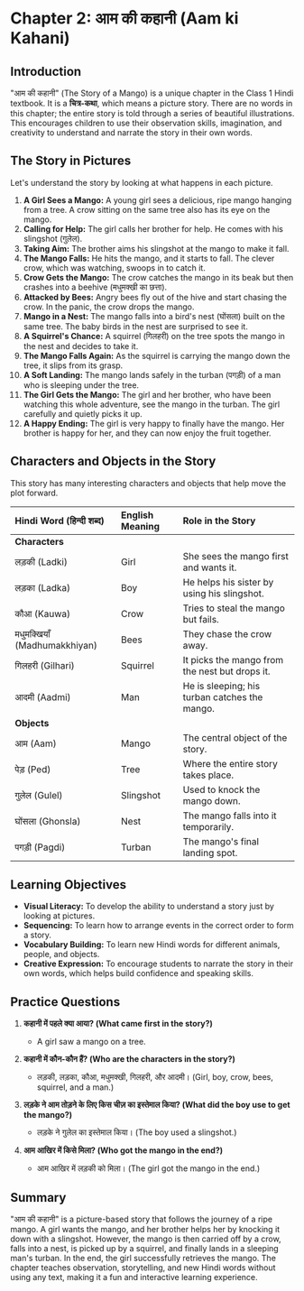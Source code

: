 # Chapter 2: आम की कहानी (Aam ki Kahani)

## Introduction

"आम की कहानी" (The Story of a Mango) is a unique chapter in the Class 1 Hindi textbook. It is a **चित्र-कथा**, which means a picture story. There are no words in this chapter; the entire story is told through a series of beautiful illustrations. This encourages children to use their observation skills, imagination, and creativity to understand and narrate the story in their own words.

## The Story in Pictures

Let's understand the story by looking at what happens in each picture.

1.  **A Girl Sees a Mango:** A young girl sees a delicious, ripe mango hanging from a tree. A crow sitting on the same tree also has its eye on the mango.
2.  **Calling for Help:** The girl calls her brother for help. He comes with his slingshot (गुलेल).
3.  **Taking Aim:** The brother aims his slingshot at the mango to make it fall.
4.  **The Mango Falls:** He hits the mango, and it starts to fall. The clever crow, which was watching, swoops in to catch it.
5.  **Crow Gets the Mango:** The crow catches the mango in its beak but then crashes into a beehive (मधुमक्खी का छत्ता).
6.  **Attacked by Bees:** Angry bees fly out of the hive and start chasing the crow. In the panic, the crow drops the mango.
7.  **Mango in a Nest:** The mango falls into a bird's nest (घोंसला) built on the same tree. The baby birds in the nest are surprised to see it.
8.  **A Squirrel's Chance:** A squirrel (गिलहरी) on the tree spots the mango in the nest and decides to take it.
9.  **The Mango Falls Again:** As the squirrel is carrying the mango down the tree, it slips from its grasp.
10. **A Soft Landing:** The mango lands safely in the turban (पगड़ी) of a man who is sleeping under the tree.
11. **The Girl Gets the Mango:** The girl and her brother, who have been watching this whole adventure, see the mango in the turban. The girl carefully and quietly picks it up.
12. **A Happy Ending:** The girl is very happy to finally have the mango. Her brother is happy for her, and they can now enjoy the fruit together.

## Characters and Objects in the Story

This story has many interesting characters and objects that help move the plot forward.

| Hindi Word (हिन्दी शब्द) | English Meaning | Role in the Story |
| :--- | :--- | :--- |
| **Characters** | | |
| लड़की (Ladki) | Girl | She sees the mango first and wants it. |
| लड़का (Ladka) | Boy | He helps his sister by using his slingshot. |
| कौआ (Kauwa) | Crow | Tries to steal the mango but fails. |
| मधुमक्खियाँ (Madhumakkhiyan) | Bees | They chase the crow away. |
| गिलहरी (Gilhari) | Squirrel | It picks the mango from the nest but drops it. |
| आदमी (Aadmi) | Man | He is sleeping; his turban catches the mango. |
| **Objects** | | |
| आम (Aam) | Mango | The central object of the story. |
| पेड़ (Ped) | Tree | Where the entire story takes place. |
| गुलेल (Gulel) | Slingshot | Used to knock the mango down. |
| घोंसला (Ghonsla) | Nest | The mango falls into it temporarily. |
| पगड़ी (Pagdi) | Turban | The mango's final landing spot. |

## Learning Objectives

*   **Visual Literacy:** To develop the ability to understand a story just by looking at pictures.
*   **Sequencing:** To learn how to arrange events in the correct order to form a story.
*   **Vocabulary Building:** To learn new Hindi words for different animals, people, and objects.
*   **Creative Expression:** To encourage students to narrate the story in their own words, which helps build confidence and speaking skills.

## Practice Questions

1.  **कहानी में पहले क्या आया? (What came first in the story?)**
    *   A girl saw a mango on a tree.

2.  **कहानी में कौन-कौन हैं? (Who are the characters in the story?)**
    *   लड़की, लड़का, कौआ, मधुमक्खी, गिलहरी, और आदमी। (Girl, boy, crow, bees, squirrel, and a man.)

3.  **लड़के ने आम तोड़ने के लिए किस चीज़ का इस्तेमाल किया? (What did the boy use to get the mango?)**
    *   लड़के ने गुलेल का इस्तेमाल किया। (The boy used a slingshot.)

4.  **आम आखिर में किसे मिला? (Who got the mango in the end?)**
    *   आम आखिर में लड़की को मिला। (The girl got the mango in the end.)

## Summary

"आम की कहानी" is a picture-based story that follows the journey of a ripe mango. A girl wants the mango, and her brother helps her by knocking it down with a slingshot. However, the mango is then carried off by a crow, falls into a nest, is picked up by a squirrel, and finally lands in a sleeping man's turban. In the end, the girl successfully retrieves the mango. The chapter teaches observation, storytelling, and new Hindi words without using any text, making it a fun and interactive learning experience.